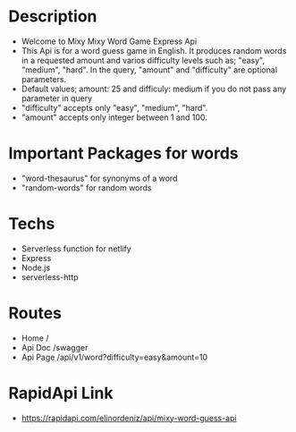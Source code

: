 # Description

- Welcome to Mixy Mixy Word Game Express Api
- This Api is for a word guess game in English. It produces random words in a requested amount and varios difficulty levels such as; "easy", "medium", "hard". In the query, "amount" and "difficulty" are optional parameters.
- Default values; amount: 25 and difficuly: medium if you do not pass any parameter in query
- "difficulty" accepts only "easy", "medium", "hard".
- "amount" accepts only integer between 1 and 100.

# Important Packages for words

- "word-thesaurus" for synonyms of a word
- "random-words" for random words

# Techs

- Serverless function for netlify
- Express
- Node.js
- serverless-http

# Routes

- Home /
- Api Doc /swagger
- Api Page /api/v1/word?difficulty=easy&amount=10

# RapidApi Link

- https://rapidapi.com/elinordeniz/api/mixy-word-guess-api

